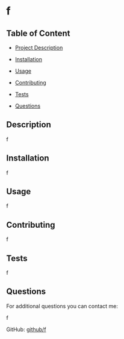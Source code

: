
  # f

  

  ## Table of Content
  - [Project Description](#description)
  - [Installation](#installation)
  - [Usage](#usage)
  
  - [Contributing](#contributing)
  - [Tests](#tests)
  - [Questions](#questions)

  ## Description
  f

  ## Installation
  f
  
  ## Usage
  f

  

  ## Contributing
  f
  
  ## Tests
  f
  
  ## Questions
  For additional questions you can contact me:

  f

  GitHub: [github/f](http://github.com/f)

